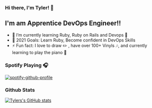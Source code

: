 ### Hi there, I'm Tyler! 👋

## I'm am Apprentice DevOps Engineer!!

- 🌱 I’m currently learning Ruby, Ruby on Rails and Devops 🤣
- 🥅 2021 Goals: Learn Ruby, Become confident in DevOps Skills
- ⚡ Fun fact: I love to draw ✏️ , have over 100+ Vinyls 🎶, and currently learning to play the piano 🎹

### Spotify Playing 🎧

[![spotify-github-profile](https://spotify-github-profile.vercel.app/api/view?uid=11136473522&cover_image=true&theme=default)](https://spotify-github-profile.vercel.app/api/view?uid=11136473522&redirect=true)

### Github Stats

[![Tylers's GitHub stats](https://github-readme-stats.vercel.app/api?username=tylercws)](https://github.com/anuraghazra/github-readme-stats)
